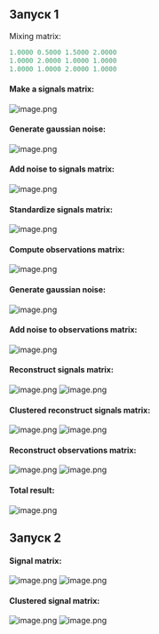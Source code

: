 ## Запуск 1

Mixing matrix:

```haskell
1.0000 0.5000 1.5000 2.0000
1.0000 2.0000 1.0000 1.0000
1.0000 1.0000 2.0000 1.0000
```

#### Make a signals matrix:

![image.png](https://github.com/grifguitar/ica-connected-subgraph/blob/main/fastICA/images_1/frame_1.png)

#### Generate gaussian noise:

![image.png](https://github.com/grifguitar/ica-connected-subgraph/blob/main/fastICA/images_1/frame_2.png)

#### Add noise to signals matrix:

![image.png](https://github.com/grifguitar/ica-connected-subgraph/blob/main/fastICA/images_1/frame_3.png)

#### Standardize signals matrix:

![image.png](https://github.com/grifguitar/ica-connected-subgraph/blob/main/fastICA/images_1/frame_4.png)

#### Compute observations matrix:

![image.png](https://github.com/grifguitar/ica-connected-subgraph/blob/main/fastICA/images_1/frame_5.png)

#### Generate gaussian noise:

![image.png](https://github.com/grifguitar/ica-connected-subgraph/blob/main/fastICA/images_1/frame_6.png)

#### Add noise to observations matrix:

![image.png](https://github.com/grifguitar/ica-connected-subgraph/blob/main/fastICA/images_1/frame_7.png)

#### Reconstruct signals matrix:

![image.png](https://github.com/grifguitar/ica-connected-subgraph/blob/main/fastICA/images_1/frame_8.png)
![image.png](https://github.com/grifguitar/ica-connected-subgraph/blob/main/fastICA/images_1/frame_4.png)

#### Clustered reconstruct signals matrix:

![image.png](https://github.com/grifguitar/ica-connected-subgraph/blob/main/fastICA/images_1/frame_9.png)
![image.png](https://github.com/grifguitar/ica-connected-subgraph/blob/main/fastICA/images_1/frame_10.png)

#### Reconstruct observations matrix:

![image.png](https://github.com/grifguitar/ica-connected-subgraph/blob/main/fastICA/images_1/frame_11.png)
![image.png](https://github.com/grifguitar/ica-connected-subgraph/blob/main/fastICA/images_1/frame_7.png)

#### Total result:

![image.png](https://github.com/grifguitar/ica-connected-subgraph/blob/main/fastICA/images_1/frame_12.png)

## Запуск 2

#### Signal matrix:

![image.png](https://github.com/grifguitar/ica-connected-subgraph/blob/main/fastICA/images_2/frame_6.png)
![image.png](https://github.com/grifguitar/ica-connected-subgraph/blob/main/fastICA/images_2/frame_7.png)

#### Clustered signal matrix:

![image.png](https://github.com/grifguitar/ica-connected-subgraph/blob/main/fastICA/images_2/frame_8.png)
![image.png](https://github.com/grifguitar/ica-connected-subgraph/blob/main/fastICA/images_2/frame_9.png)